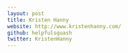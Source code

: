 ```yaml
---
layout: post
title: Kristen Hanny
website: http://www.kristenhanny.com/
github: helpfulsquash
twitter: KristenHanny
---
```

